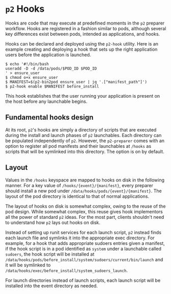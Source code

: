 # `p2` Hooks

Hooks are code that may execute at predefined moments in the `p2` preparer workflow. Hooks are registered in a fashion similar to pods, although several key differences exist between pods, intended as applications, and hooks.

Hooks can be declared and deployed using the `p2-hook` utility. Here is an example creating and deploying a hook that sets up the right application users before the application is launched.

```
$ echo '#!/bin/bash
useradd -D -d /data/pods/$POD_ID $POD_ID
' > ensure_user
$ chmod o+x ensure_user
$ MANIFEST=$(p2-bin2pod ensure_user | jq '.["manifest_path"]')
$ p2-hook enable $MANIFEST before_install
```

This hook establishes that the user running your application is present on the host before any launchable begins.

## Fundamental hooks design

At its root, `p2`'s hooks are simply a directory of scripts that are executed during the install and launch phases of `p2` launchables. Each directory can be populated independently of `p2`. However, the `p2-preparer` comes with an option to register all pod manifests and their launchables at `/hooks` as scripts that will be symlinked into this directory. The option is on by default.

## Layout

Values in the `/hooks` keyspace are mapped to hooks on disk in the following manner. For a key value of `/hooks/{event}/{manifest}`, every preparer should install a new pod under `/data/hooks/pods/{event}/{manifest}`. The layout of the pod directory is identical to that of normal applications.

The layout of hooks on disk is somewhat complex, owing to the reuse of the pod design. While somewhat complex, this reuse gives hook implementors all the power of standard `p2` ideas. For the most part, clients shouldn't need to understand how `p2` lays out hooks on disk.

Instead of setting up runit services for each launch script, `p2` instead finds each launch file and symlinks it into the appropriate exec directory. For example, for a hook that adds appropriate sudoers entries given a manifest, if the hook script is in a pod identified as `system` under a launchable called `sudoers`, the hook script will be installed at `/data/hooks/pods/before_install/system/sudoers/current/bin/launch` and it will be symlinked to `/data/hooks/exec/before_install/system_sudoers_launch`.

For launch directories instead of launch scripts, each launch script will be installed into the event directory as needed.